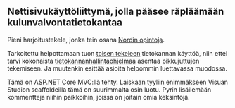 ## Nettisivukäyttöliittymä, jolla pääsee räpläämään kulunvalvontatietokantaa

Pieni harjoitustekele, jonka tein osana
[Nordin opintoja](https://utbnord.se/fin/koulutukset/koulutustyypit/ammatillinen-koulutus/130--pohjoismainen-sovelluskehittaja).

Tarkoitettu helpottamaan tuon
[toisen tekeleen](https://github.com/j-klint/Kulunvalvonta-console)
tietokannan käyttöä, niin ettei tarvi kokonaista
[tietokannanhallintaohjelmaa](https://docs.microsoft.com/en-us/sql/ssms)
asentaa pikkujuttujen tekemiseen. Ja muutenkin esittää asioita helpommin
luettavassa muodossa.

Tämä on ASP.NET Core MVC:llä tehty. Laiskaan tyyliin enimmäkseen Visuan Studion
scaffoldeilla tämä on suurimmalta osin luotu. Pyrin lisäilemään kommentteja
niihin paikkoihin, joissa on joitain omia keksintöjä.
